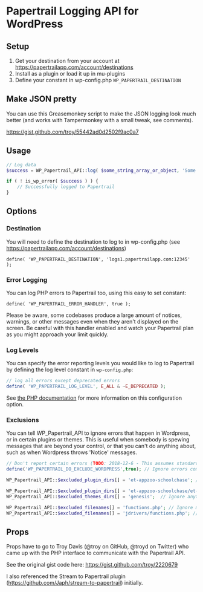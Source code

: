 # Papertrail Logging API for WordPress

## Setup

1. Get your destination from your account at https://papertrailapp.com/account/destinations
2. Install as a plugin or load it up in mu-plugins
3. Define your constant in wp-config.php `WP_PAPERTRAIL_DESTINATION`

## Make JSON pretty

You can use this Greasemonkey script to make the JSON logging look much better (and works with Tampermonkey with a small tweak, see comments).

https://gist.github.com/troy/55442ad0d2502f9ac0a7

## Usage

```php
// Log data
$success = WP_Papertrail_API::log( $some_string_array_or_object, 'Some optional identifier' );

if ( ! is_wp_error( $success ) ) {
    // Successfully logged to Papertrail
}
```

## Options

### Destination

You will need to define the destination to log to in wp-config.php (see https://papertrailapp.com/account/destinations)

`define( 'WP_PAPERTRAIL_DESTINATION', 'logs1.papertrailapp.com:12345' );`

### Error Logging

You can log PHP errors to Papertrail too, using this easy to set constant:

`define( 'WP_PAPERTRAIL_ERROR_HANDLER', true );`

Please be aware, some codebases produce a large amount of notices, warnings, or other messages even when they aren't displayed on the screen. Be careful with this handler enabled and watch your Papertrail plan as you might approach your limit quickly.

### Log Levels

You can specify the error reporting levels you would like to log to Papertrail by defining the log level constant in `wp-config.php`:

```php
// log all errors except deprecated errors
define( 'WP_PAPERTRAIL_LOG_LEVEL', E_ALL & ~E_DEPRECATED );
```

See [the PHP documentation](https://php.net/manual/en/function.error-reporting.php) for more information on this configuration option.

### Exclusions
 You can tell WP_Papertrail_API to ignore errors that happen in Wordpress, or in certain plugins or themes.  This is useful
 when somebody is spewing messages that are beyond your control, or that you can't do anything about, such as when 
 Wordpress throws 'Notice' messages. 
 
```php
// Don't report certain errors (TODO: 2018-12-6 - This assumes standard directory locations, which is a bad assumption)
define('WP_PAPERTRAIL_DO_EXCLUDE_WORDPRESS',true); // Ignore errors coming from wordpress

WP_Papertrail_API::$excluded_plugin_dirs[] = 'et-appzoo-schoolchase'; // Ignore any errors coming from this plugin directory

WP_Papertrail_API::$excluded_plugin_dirs[] = 'et-appzoo-schoolchase/et-appchase-xaddon-xevents/html/Lib/adodb/drivers';  // Ignore stuff in 'drivers' dir of the plugin
WP_Papertrail_API::$excluded_themes_dirs[] = 'genesis';  // Ignore anything from the genesis theme

WP_Papertrail_API::$excluded_filenames[] = 'functions.php'; // Ignore messages from _All_ files called functions.php
WP_Papertrail_API::$excluded_filenames[] = 'jdrivers/functions.php'; // Ignore messages from _All_ files called functions.php that are in a 'drivers' directory.

```
 
 

## Props

Props have to go to Troy Davis (@troy on GitHub, @troyd on Twitter) who came up with the PHP interface to communicate with the Papertrail API.

See the original gist code here: https://gist.github.com/troy/2220679

I also referenced the Stream to Papertrail plugin (https://github.com/Japh/stream-to-papertrail) initially.
